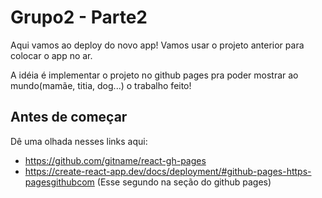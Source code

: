 # Grupo2 - Parte2 #

Aqui vamos ao deploy do novo app!
Vamos usar o projeto anterior para colocar o app no ar.

A idéia é implementar o projeto no github pages pra poder mostrar ao mundo(mamãe, titia, dog...) o trabalho feito!

## Antes de começar ##

Dê uma olhada nesses links aqui:
- https://github.com/gitname/react-gh-pages
- https://create-react-app.dev/docs/deployment/#github-pages-https-pagesgithubcom
(Esse segundo na seção do github pages)
